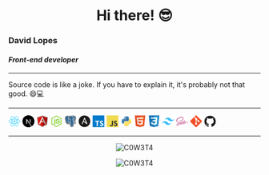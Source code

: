 <h1 align="center">Hi there! 😎</h1>
<h3 align="left">David Lopes</h3>
<h4 align="left">
  <i>Front-end developer</i>
</h4>
<hr />
<p>Source code is like a joke. If you have to explain it, it's probably not that good. 😄💻</p>
<hr />
<p align="left">
  <img src="https://raw.githubusercontent.com/devicons/devicon/master/icons/react/react-original.svg" alt="React" width="24" height="24"/>
  <img src="https://raw.githubusercontent.com/devicons/devicon/master/icons/nextjs/nextjs-original.svg" alt="Next" width="24" height="24"/>
  <img src="https://raw.githubusercontent.com/devicons/devicon/master/icons/angularjs/angularjs-original.svg" alt="Angular" width="24" height="24"/>
  <img src="https://raw.githubusercontent.com/devicons/devicon/master/icons/nodejs/nodejs-original.svg" alt="Node" width="24" height="24"/>
  <img src="https://raw.githubusercontent.com/devicons/devicon/master/icons/postgresql/postgresql-original.svg" alt="PostgreSQL" width="24" height="24"/>
  <img src="https://raw.githubusercontent.com/devicons/devicon/master/icons/ansible/ansible-original.svg" alt="Ansible" width="24" height="24"/>
  <img src="https://raw.githubusercontent.com/devicons/devicon/master/icons/typescript/typescript-original.svg" alt="TypeScript" width="24" height="24"/>
  <img src="https://raw.githubusercontent.com/devicons/devicon/master/icons/javascript/javascript-original.svg" alt="JavaScript" width="24" height="24"/>
  <img src="https://raw.githubusercontent.com/devicons/devicon/master/icons/python/python-original.svg" alt="Python" width="24" height="24"/>
  <img src="https://raw.githubusercontent.com/devicons/devicon/master/icons/html5/html5-original.svg" alt="HTML5" width="24" height="24"/>
  <img src="https://raw.githubusercontent.com/devicons/devicon/master/icons/css3/css3-original.svg" alt="CSS3" width="24" height="24"/>
  <img src="https://raw.githubusercontent.com/devicons/devicon/master/icons/tailwindcss/tailwindcss-plain.svg" alt="Tailwindcss" width="24" height="24"/>
  <img src="https://raw.githubusercontent.com/devicons/devicon/master/icons/sass/sass-original.svg" alt="SASS" width="24" height="24"/>
  <img src="https://raw.githubusercontent.com/devicons/devicon/master/icons/git/git-original.svg" alt="Git" width="24" height="24"/>
  <img src="https://raw.githubusercontent.com/devicons/devicon/master/icons/github/github-original.svg" alt="GitHub" width="24" height="24"/>
</p>
<hr />
<p align="center">
  <img src="https://komarev.com/ghpvc/?username=C0W3T4" alt="C0W3T4" />
</p>
<p align="center">
  <img src="https://github-readme-stats.vercel.app/api?username=C0W3T4&show_icons=true" alt="C0W3T4"/> 
</p>
